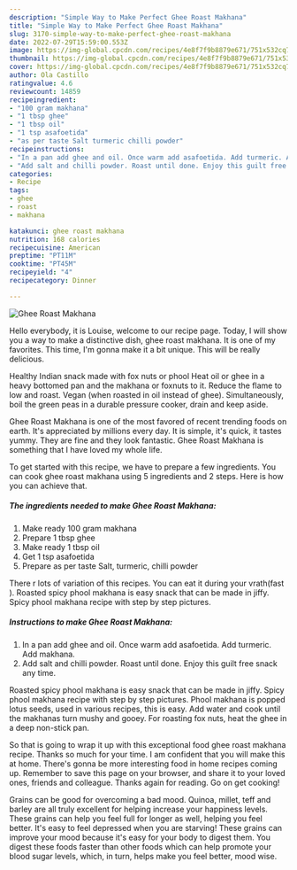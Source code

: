 ```yaml
---
description: "Simple Way to Make Perfect Ghee Roast Makhana"
title: "Simple Way to Make Perfect Ghee Roast Makhana"
slug: 3170-simple-way-to-make-perfect-ghee-roast-makhana
date: 2022-07-29T15:59:00.553Z
image: https://img-global.cpcdn.com/recipes/4e8f7f9b8879e671/751x532cq70/ghee-roast-makhana-recipe-main-photo.jpg
thumbnail: https://img-global.cpcdn.com/recipes/4e8f7f9b8879e671/751x532cq70/ghee-roast-makhana-recipe-main-photo.jpg
cover: https://img-global.cpcdn.com/recipes/4e8f7f9b8879e671/751x532cq70/ghee-roast-makhana-recipe-main-photo.jpg
author: Ola Castillo
ratingvalue: 4.6
reviewcount: 14859
recipeingredient:
- "100 gram makhana"
- "1 tbsp ghee"
- "1 tbsp oil"
- "1 tsp asafoetida"
- "as per taste Salt turmeric chilli powder"
recipeinstructions:
- "In a pan add ghee and oil. Once warm add asafoetida. Add turmeric. Add makhana."
- "Add salt and chilli powder. Roast until done. Enjoy this guilt free snack any time."
categories:
- Recipe
tags:
- ghee
- roast
- makhana

katakunci: ghee roast makhana 
nutrition: 168 calories
recipecuisine: American
preptime: "PT11M"
cooktime: "PT45M"
recipeyield: "4"
recipecategory: Dinner

---
```



![Ghee Roast Makhana](https://img-global.cpcdn.com/recipes/4e8f7f9b8879e671/751x532cq70/ghee-roast-makhana-recipe-main-photo.jpg)

Hello everybody, it is Louise, welcome to our recipe page. Today, I will show you a way to make a distinctive dish, ghee roast makhana. It is one of my favorites. This time, I'm gonna make it a bit unique. This will be really delicious.

Healthy Indian snack made with fox nuts or phool Heat oil or ghee in a heavy bottomed pan and the makhana or foxnuts to it. Reduce the flame to low and roast. Vegan (when roasted in oil instead of ghee). Simultaneously, boil the green peas in a durable pressure cooker, drain and keep aside.

Ghee Roast Makhana is one of the most favored of recent trending foods on earth. It's appreciated by millions every day. It is simple, it's quick, it tastes yummy. They are fine and they look fantastic. Ghee Roast Makhana is something that I have loved my whole life.


To get started with this recipe, we have to prepare a few ingredients. You can cook ghee roast makhana using 5 ingredients and 2 steps. Here is how you can achieve that.

<!--inarticleads1-->

##### The ingredients needed to make Ghee Roast Makhana:

1. Make ready 100 gram makhana
1. Prepare 1 tbsp ghee
1. Make ready 1 tbsp oil
1. Get 1 tsp asafoetida
1. Prepare as per taste Salt, turmeric, chilli powder


There r lots of variation of this recipes. You can eat it during your vrath(fast ). Roasted spicy phool makhana is easy snack that can be made in jiffy. Spicy phool makhana recipe with step by step pictures. 

<!--inarticleads2-->

##### Instructions to make Ghee Roast Makhana:

1. In a pan add ghee and oil. Once warm add asafoetida. Add turmeric. Add makhana.
1. Add salt and chilli powder. Roast until done. Enjoy this guilt free snack any time.


Roasted spicy phool makhana is easy snack that can be made in jiffy. Spicy phool makhana recipe with step by step pictures. Phool makhana is popped lotus seeds, used in various recipes, this is easy. Add water and cook until the makhanas turn mushy and gooey. For roasting fox nuts, heat the ghee in a deep non-stick pan. 

So that is going to wrap it up with this exceptional food ghee roast makhana recipe. Thanks so much for your time. I am confident that you will make this at home. There's gonna be more interesting food in home recipes coming up. Remember to save this page on your browser, and share it to your loved ones, friends and colleague. Thanks again for reading. Go on get cooking!

Grains can be good for overcoming a bad mood. Quinoa, millet, teff and barley are all truly excellent for helping increase your happiness levels. These grains can help you feel full for longer as well, helping you feel better. It's easy to feel depressed when you are starving! These grains can improve your mood because it's easy for your body to digest them. You digest these foods faster than other foods which can help promote your blood sugar levels, which, in turn, helps make you feel better, mood wise.

